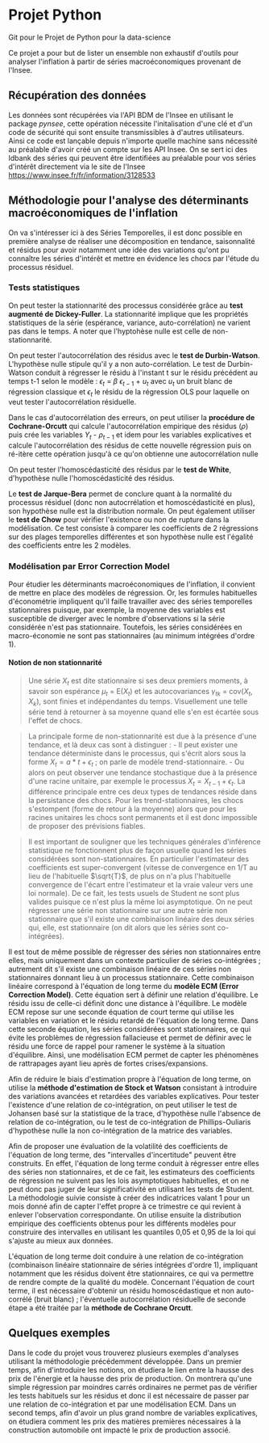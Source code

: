 # Projet Python
Git pour le Projet de Python pour la data-science

Ce projet a pour but de lister un ensemble non exhaustif d'outils pour analyser l'inflation à partir de séries macroéconomiques provenant de l'Insee. 


## Récupération des données
Les données sont récupérées via l'API BDM de l'Insee en utilisant le package *pynsee*, cette opération nécessite l'initalisation d'une clé et d'un code de sécurité qui sont ensuite transmissibles à d'autres utilisateurs. Ainsi ce code est lançable depuis n'importe quelle machine sans nécessité au préalable d'avoir créé un compte sur les API Insee. On se sert ici des Idbank des séries qui peuvent être identifiées au préalable pour vos séries d'intérêt directement via le site de l'Insee https://www.insee.fr/fr/information/3128533


## Méthodologie pour l'analyse des déterminants macroéconomiques de l'inflation
On va s'intéresser ici à des Séries Temporelles, il est donc possible en première analyse de réaliser une décomposition en tendance, saisonnalité et résidus pour avoir notamment une idée des variations qu'ont pu connaître les séries d'intérêt et mettre en évidence les chocs par l'étude du processus résiduel.

### Tests statistiques
On peut tester la stationnarité des processus considérée grâce au **test augmenté de Dickey-Fuller**. La stationnarité implique que les propriétés statistiques de la série (espérance, variance, auto-corrélation) ne varient pas dans le temps. A noter que l'hyptohèse nulle est celle de non-stationnarité.

On peut tester l'autocorrélation des résidus avec le **test de Durbin-Watson**. L'hypothèse nulle stipule qu'il y a non auto-corrélation. Le test de Durbin-Watson conduit à régresser le résidu à l'instant t sur le résidu précédent au temps t-1 selon le modèle : 
$\epsilon_{t}$ = $\beta$ $\epsilon_{t-1}$ + $u_{t}$ avec $u_{t}$ un bruit blanc de régression classique et $\epsilon_{t}$ le résidu de la régression OLS pour laquelle on veut tester l'autocorrélation résiduelle.

Dans le cas d'autocorrélation des erreurs, on peut utiliser la **procédure de Cochrane-Orcutt** qui calcule l'autocorrélation empirique des résidus ($\rho$) puis crée les variables $Y_{t}$ - $\rho_{t-1}$ et idem pour les variables explicatives et 
calcule l'autocorrélation des résidus de cette nouvelle régression puis on ré-itère cette opération jusqu'à ce qu'on obtienne une autocorrélation nulle

On peut tester l'homoscédasticité des résidus par le **test de White**, d'hypothèse nulle l'homoscédasticité des résidus.

Le **test de Jarque-Bera** permet de conclure quant à la normalité du processus résiduel (donc non autocrrélation et homoscédasticité en plus), son hypothèse nulle est la distribution normale.
On peut également utiliser le **test de Chow** pour vérifier l'existence ou non de rupture dans la modélisation. Ce test consiste à comparer les coefficients de 2 régressions sur des plages temporelles différentes et son hypothèse nulle est l'égalité des coefficients entre les 2 modèles.


### Modélisation par Error Correction Model
Pour étudier les déterminants macroéconomiques de l'inflation, il convient de mettre en place des modèles de régression. Or, les formules habituelles d'économétrie impliquent qu'il faille travailler avec des séries temporelles stationnaires puisque, par exemple, la moyenne des variables est susceptible de diverger avec le nombre d'observations si la série considérée n'est pas stationnaire. Toutefois, les séries considérées en macro-économie ne sont pas stationnaires (au minimum intégrées d'ordre 1).
#### Notion de non stationnarité
> Une série $X_{t}$ est dite stationnaire si ses deux premiers moments, à savoir son espérance $\mu_{t}$ = E($X_{t}$) et les autocovariances $\gamma_{tk}$ = cov($X_{t}$, $X_{k}$), sont finies et indépendantes du temps.
Visuellement une telle série tend à retourner à sa moyenne quand elle s'en est écartée sous l'effet de chocs.

> La principale forme de non-stationnarité est due à la présence d'une tendance, et là deux cas sont à distinguer :
    - Il peut exister une tendance déterministe dans le processus, qui s'écrit alors sous la forme $X_t = a*t + \epsilon_t$ ; on parle de modèle trend-stationnaire.
    - Ou alors on peut observer une tendance stochastique due à la présence d'une racine unitaire, par exemple le processus $X_t = X_{t-1} + \epsilon_t$.
La différence principale entre ces deux types de tendances réside dans la persistance des chocs. Pour les trend-stationnaires, les chocs s'estompent (forme de retour à la moyenne) alors que pour les racines unitaires les chocs sont permanents et il est donc impossible de proposer des prévisions fiables.

> Il est important de souligner que les techniques générales d'inférence statistique ne fonctionnent plus de façon usuelle quand les séries considérées sont non-stationnaires. En particulier l'estimateur des coefficients est super-convergent (vitesse de convergence en 1/T au lieu de l'habituelle $\sqrt{T}$, de plus on n'a plus l'habituelle convergence de l'écart entre l'estimateur et la vraie valeur vers une loi normale). De ce fait, les tests usuels de Student ne sont plus valides puisque ce n'est plus la même loi asymptotique. On ne peut régresser une série non stationnaire sur une autre série non stationnaire que s'il existe une combinaison linéaire des deux séries qui, elle, est stationnaire (on dit alors que les séries sont co-intégrées).


Il est tout de même possible de régresser des séries non stationnaires entre elles, mais uniquement dans un contexte particulier de séries co-intégrées ; autrement dit s'il existe une combinaison linéaire de ces séries non stationnaires donnant lieu à un processus stationnaire. Cette combinaison linéaire correspond à l'équation de long terme du **modèle ECM (Error Correction Model)**. Cette équation sert à définir une relation d'équilibre. Le résidu issu de celle-ci définit donc une distance à l'équilibre. Le modèle ECM repose sur une seconde équation de court terme qui utilise les variables en variation et le résidu retardé de l'équation de long terme. Dans cette seconde équation, les séries considérées sont stationnaires, ce qui évite les problèmes de régression fallacieuse et permet de définir avec le résidu une force de rappel pour ramener le système à la situation d'équilibre. Ainsi, une modélisation ECM permet de capter les phénomènes de rattrapages ayant lieu après de fortes crises/expansions.

Afin de réduire le biais d'estimation propre à l'équation de long terme, on utilise la **méthode d'estimation de Stock et Watson** consistant à introduire des variations avancées et retardées des variables explicatives.
Pour tester l'existence d'une relation de co-intégration, on peut utiliser le test de Johansen basé sur la statistique de la trace, d'hypothèse nulle l'absence de relation de co-intégration, ou le test de co-intégration de Phillips-Ouliaris d'hypothèse nulle la non co-intégration de la matrice des variables.

Afin de proposer une évaluation de la volatilité des coefficients de l'équation de long terme, des "intervalles d'incertitude" peuvent être construits. En effet, l'équation de long terme conduit à régresser entre elles des séries non stationnaires, et de ce fait, les estimateurs des coefficients de régression ne suivent pas les lois asymptotiques habituelles, et on ne peut donc pas juger de leur significativité en utilisant les tests de Student. La méthodologie suivie consiste à créer des indicatrices valant 1 pour un mois donné afin de capter l'effet propre à ce trimestre ce qui revient à enlever l'observation correspondante. On utilise ensuite la distribution empirique des coefficients obtenus pour les différents modèles pour construire des intervalles en utilisant les quantiles 0,05 et 0,95 de la loi qui s'ajuste au mieux aux données.

L'équation de long terme doit conduire à une relation de co-intégration (combinaison linéaire stationnaire de séries intégrées d'ordre 1), impliquant notamment que les résidus doivent être stationnaires, ce qui va permettre de rendre compte de la qualité du modèle. Concernant l'équation de court terme, il est nécessaire d'obtenir un résidu homoscédastique et non auto-corrélé (bruit blanc) ; l'éventuelle autocorrélation résiduelle de seconde étape a été traitée par la **méthode de Cochrane Orcutt**.



## Quelques exemples
Dans le code du projet vous trouverez plusieurs exemples d'analyses utilisant la méthodologie précédemment développée. 
Dans un premier temps, afin d'introduire les notions, on étudiera le lien entre la hausse des prix de l'énergie et la hausse des prix de production. On montrera qu'une simple régression par moindres carrés ordinaires ne permet pas de vérifier les tests habituels sur les résidus et donc il est nécessaire de passer par une relation de co-intégration et par une modélisation ECM.
Dans un second temps, afin d'avoir un plus grand nombre de variables explicatives, on étudiera comment les prix des matières premières nécessaires à la construction automobile ont impacté le prix de production associé. 
